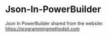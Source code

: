 # Json-In-PowerBuilder
Json In PowerBuilder
shared from the website: https://programmingmethodsit.com
